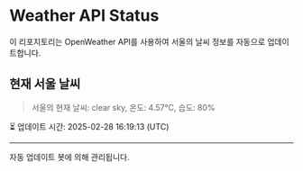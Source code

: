 
# Weather API Status

이 리포지토리는 OpenWeather API를 사용하여 서울의 날씨 정보를 자동으로 업데이트합니다.

## 현재 서울 날씨
> 서울의 현재 날씨: clear sky, 온도: 4.57°C, 습도: 80%

⏳ 업데이트 시간: 2025-02-28 16:19:13 (UTC)

---
자동 업데이트 봇에 의해 관리됩니다.
